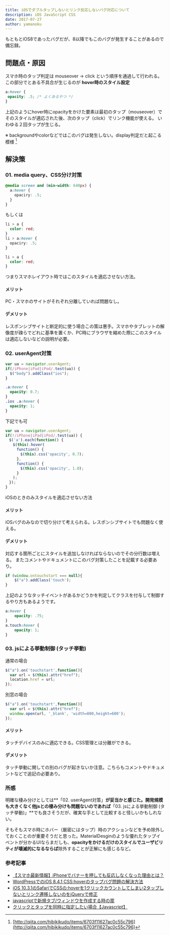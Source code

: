```yaml
---
title: iOSでダブルタップしないとリンク反応しないバグ対応について
description: iOS JavaScript CSS
date: 2017-07-27
author: yamanoku
---
```


もともとiOS8であったバグだが、8以降でもこのバグが発生することがあるので備忘録。

## 問題点・原因

スマホ時のタップ判定は mouseover → click という順序を通過して行われる。
この部分でとある不具合が生じるのが  **hover時のスタイル設定**

```css
a:hover {
 opacity: .5; /* よくあるやつ */
}
```

上記のようにhover時にopacityをかけた要素は最初のタップ（mouseover）でそのスタイルが適応された後、次のタップ（click）でリンク機能が使える。
いわゆる２回タップが生じる。

※ backgroundやcolorなどではこのバグは発生しない。display判定だと起こる模様 [^1]

## 解決策

### 01. media query、CSS分け対策
```css
@media screen and (min-width: 640px) {
  a:hover {
    opaciry: .5;
  }
}
```

もしくは

```css
li > a {
  color: red;
}
li > a:hover {
  opaciry: .5;
}
```

```css
li > a {
  color: red;
}
```

つまりスマホレイアウト時ではこのスタイルを適応させない方法。

#### メリット

PC・スマホのサイトがそれぞれ分離していれば問題なし。

#### デメリット

レスポンシブサイトと断定的に使う場合この策は悪手。スマホやタブレットの解像度が疎らでどれに基準を置くか、PC時にブラウザを縮めた際にこのスタイルは適応しないなどの説明が必要。

### 02. userAgent対策
```js
var ua = navigator.userAgent;
if(/iPhone|iPad|iPod/.test(ua)) {
  $("body").addClass("ios");
}
```

```css
.a:hover {
  opacity: 0.7;
}
.ios .a:hover {
  opacity: 1;
}
```

下記でも可

```js
var ua = navigator.userAgent;
if(!/iPhone|iPad|iPod/.test(ua)) {
　$('a').each(function() {
　　$(this).hover(
　　　function() {
　　　　$(this).css('opacity', 0.7);
　　　},
　　　function() {
　　　　$(this).css('opacity', 1.0);
　　　}
　　);
　});
}
```

iOSのときのみスタイルを適応させない方法

#### メリット

iOSバグのみなので切り分けて考えられる。レスポンシブサイトでも問題なく使える。

#### デメリット

対応する箇所ごとにスタイルを追加しなければならないのでその分行数は増える。
またコメントやドキュメントにこのバグ対策したことを記載する必要あり。

```js
if (window.ontouchstart === null){
	$("a").addClass('touch');
}
```

上記のようなタッチイベントがあるかどうかを判定してクラスを付与して制御するやり方もあるようです。

```css
a:hover {
	opacity: .75;
}
a.touch:hover {
	opacity: 1;
}
```

### 03. jsによる挙動制御 (タッチ挙動)

通常の場合

```js
$("a").on('touchstart',function(){
  var url = $(this).attr("href");
  location.href = url;
});
```

別窓の場合

```js
$("a").on('touchstart',function(){
  var url = $(this).attr("href");
  window.open(url, '_blank', 'width=800,height=600');
});
```

#### メリット

タッチデバイスのみに適応できる。CSS管理とは分離ができる。

#### デメリット

タッチ挙動に関しての別のバグが起きないか注意。こちらもコメントやドキュメントなどで追記の必要あり。

### 所感

明確な棲み分けとしては**「02. userAgent対策」**が妥当かと感じた。開発規模も大きくなく他jsとの棲み分けも問題ないのであれば**「03. jsによる挙動制御 (タッチ挙動)」**でも良さそうだが、確実な手として比較すると怪しいかもしれない。

そもそもスマホ時にホバー（厳密にはタップ）時のアクションなどを予め除外しておくことのが重要そうだと思った。MaterialDesginのような優れたタップイベントが分かるUIならまだしも、**opacityをかけるだけのスタイルでユーザビリティが壊滅的になるならば**除外することが正解にも感じるなど。

### 参考記事

- [【スマホ最新情報】iPhoneでバナーを押しても反応しなくなった理由とは？](https://www.turbine.co.jp/blog/20150911_ios)
- [WordPressでのiOS 8.4.1 CSS:hoverのタップバグ問題の解決方法](https://iwb.jp/wordpress-ios-8-4-1-css-hover-tap-bug/)
- [iOS 10.3.1のSafariでCSSの:hoverを1クリックカウントしてしまい2タップしないとリンク遷移しないのをjQueryで修正](http://epixion.com/2017/04/11/ios-10-css-hover-2-taps-bug/)
- [javascriptで新規タブ/ウィンドウを作成する時の罠](http://qiita.com/yukiyukki/items/907d3173001c52df50c0)
- [クリックとタップを同時に指定したい場合【Javascript】](http://muumv.com/click-tap/)


[^1]: [http://qiita.com/hibikikudo/items/6703f11627ac0c55c796](http://qiita.com/hibikikudo/items/6703f11627ac0c55c796)
